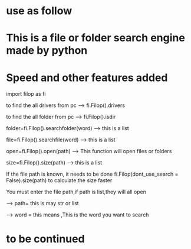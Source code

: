 # use as follow

# This is a file or folder search engine made by python

# Speed ​​and other features added

import filop as fi

to find the all drivers from pc --> fi.Filop().drivers

to find the all folder from pc --> fi.Filop().isdir

folder=fi.Filop().searchfolder(word) -->  this is a list

file=fi.Filop().searchfile(word)   -->   this is a list

open=fi.Filop().open(path) --> This function will open files or folders

size=fi.Filop().size(path)   -->   this is a list

If the file path is known, it needs to be done fi.Filop(dont_use_search = False).size(path) to calculate the size faster

You must enter the file path,if path is list,they will all open

--> path= this is may str or list

--> word = this means ,This is the word you want to search

# to be continued
